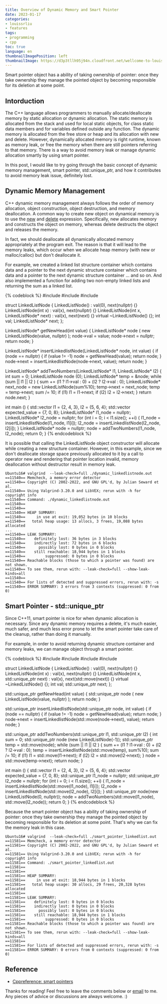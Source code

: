```yaml
---
title: Overview of Dynamic Memory and Smart Pointer
date: 2023-01-17
categories:
- louissrliu
- features
tags:
- programming
- cpp
toc: true
language: en
thumbnailImagePosition: left
thumbnailImage: https://d3p3tllh95j94n.cloudfront.net/wellcome-to-louissrliu/grassland.jpeg
---
```


Smart pointer object has a ability of taking ownership of pointer: once they take ownership they manage the pointed object by becoming responsible for its deletion at some point.

<!-- more -->

## Intorduction ##

The C++ language allows programmers to manually allocate/deallocate memory by static allocation or dynamic allocation. The static memory is allocated from the stack and used for local static objects, for class static data members and for variables defined outside any function. The dynamic memory is allocated from the free store or heap and its allocation with new and delete. However, dynamically allocated memory is right runtime, known as memory leak, or free the memory when there are still pointers referring to that memory. There is a way to avoid memory leak or manage dynamic allocation smartly by using smart pointer.

In this post, I would like to try going through the basic concept of dynamic memory management, smart pointer, std::unique_ptr, and how it contributes to avoid memory leak issue, definitely lost.

## Dynamic Memory Management ##

C++ dynamic memory management always follows the order of memory allocation, object construction, object destruction, and memory deallocation. A common way to create new object on dynamical memory is to use the [new][new] and [delete][delete] expression. Specifically, new allocates memory and constructs the object on memory, whereas delete destructs the object and releases the memory.

In fact, we should deallocate all dynamically allocated memory appropriately at the program exit. The reason is that it will lead to the memory leaks, which occur when we allocate heap memory (with new or malloc/calloc) but don't deallocate it.

For example, we created a linked list structure container which contains data and a pointer to the next dynamic structure container which contains data and a pointer to the next dynamic structure container ... and so on. And also implemented a function for adding two non-empty linked lists and returning the sum as a linked list.

{% codeblock %}
#include <cstdlib>
#include <memory>
#include <vector>

struct LinkedListNode {
    LinkedListNode() : val(0), next(nullptr) {}
    LinkedListNode(int x) : val(x), next(nullptr) {}
    LinkedListNode(int x, LinkedListNode* next) : val(x), next(next) {}
    virtual ~LinkedListNode() {};
    int val;
    LinkedListNode* next;
};

LinkedListNode* getNewHead(int value) {
    LinkedListNode* node ( new LinkedListNode(value, nullptr) );
    node->val = value;
    node->next = nullptr;
    return node;
}

LinkedListNode* insertLinkedlistNode(LinkedListNode* node, int value) {
    if (node == nullptr) {
        if (value != -1) node = getNewHead(value);
        return node;
    }
    node->next = insertLinkedlistNode(node->next, value);
    return node;
}

LinkedListNode* addTwoNumbers(LinkedListNode* l1, LinkedListNode* l2) {
    int sum = 0;
    LinkedListNode node (0);
    LinkedListNode* temp  = &node;
    while (sum || l1 || l2 ) {
        sum += (l1 ? l1->val : 0) + (l2 ? l2->val : 0);
        LinkedListNode* next_node = new LinkedListNode(sum%10);
        temp->next = next_node;
        temp = temp->next;
        sum /= 10;
        if (l1) l1 = l1->next;
        if (l2) l2 = l2->next;
    }
    return node.next;
}

int main () {
    std::vector<int> l1 = {2, 4, 3}, l2 = {5, 6, 4};
    std::vector<int> expected_value = {7, 0, 8};
    LinkedListNode* l1_node = nullptr;
    LinkedListNode* l2_node = nullptr;
    for (int i = 0; i < l1.size(); ++i) {
        l1_node = insertLinkedlistNode(l1_node, l1[i]);
        l2_node = insertLinkedlistNode(l2_node, l2[i]);
    }
    LinkedListNode* node = nullptr;
    node = addTwoNumbers(l1_node, l2_node);
    return 0;
}
{% endcodeblock %}

It is possible that calling the LinkedListNode object constructor will allocate while creating a new structure container. However, in this example, since we don't deallocate storage space previously allocated to it by a call to operator new and rendering that pointer location invalid, memory deallocation without destructor result in memory leak.

<div class="language-shell highlighter-rouge"><pre class="highlight"><code class="hljs ruby"><span class="nb" style="font-size: 100%">Ubuntu16# valgrind  --leak-check=full ./dynamic_linkedlistnode.out
==11540== Memcheck, a memory error detector
==11540== Copyright (C) 2002-2022, and GNU GPL'd, by Julian Seward et al.
==11540== Using Valgrind-3.20.0 and LibVEX; rerun with -h for copyright info
==11540== Command: ./dynamic_linkedlistnode.out
==11540==
==11540==
==11540== HEAP SUMMARY:
==11540==     in use at exit: 19,052 bytes in 10 blocks
==11540==   total heap usage: 13 allocs, 3 frees, 19,088 bytes allocated
...
==11540== LEAK SUMMARY:
==11540==    definitely lost: 36 bytes in 3 blocks
==11540==    indirectly lost: 72 bytes in 6 blocks
==11540==      possibly lost: 0 bytes in 0 blocks
==11540==    still reachable: 18,944 bytes in 1 blocks
==11540==         suppressed: 0 bytes in 0 blocks
==11540== Reachable blocks (those to which a pointer was found) are not shown.
==11540== To see them, rerun with: --leak-check=full --show-leak-kinds=all
==11540==
==11540== For lists of detected and suppressed errors, rerun with: -s
==11540== ERROR SUMMARY: 3 errors from 3 contexts (suppressed: 0 from 0)</span></code></pre></div>

## Smart Pointer - std::unique_ptr ##

Since C++11, smart pointer is nice for when dynamic allocation is necessary. Since any dynamic memory requires a delete, it's much easier, much safer, and much less error prone to let the smart pointer take care of the cleanup, rather than doing it manually.

For example, in order to avoid returning dynamic structure container and memory leaks, we can manage object through a smart pointer.

{% codeblock %}
#include <cstdlib>
#include <iostream>
#include <memory>
#include <vector>

struct LinkedListNode
{
    LinkedListNode() : val(0), next(nullptr) {}
    LinkedListNode(int x) : val(x), next(nullptr) {}
    LinkedListNode(int x, std::unique_ptr<LinkedListNode> next) : val(x), next(std::move(next)) {}
    virtual ~LinkedListNode() {};
    int val;
    std::unique_ptr<LinkedListNode> next;
};

std::unique_ptr<LinkedListNode> getNewHead(int value)
{
    std::unique_ptr<LinkedListNode> node ( new LinkedListNode(value, nullptr) );
    return node;
}

std::unique_ptr<LinkedListNode> insertLinkedlistNode(std::unique_ptr<LinkedListNode> node, int value)
{
    if (node == nullptr) {
        if (value != -1) node = getNewHead(value);
        return node;
    }
    node->next = insertLinkedlistNode(std::move(node->next), value);
    return node;
}

std::unique_ptr<LinkedListNode> addTwoNumbers(std::unique_ptr<LinkedListNode> l1, std::unique_ptr<LinkedListNode> l2)
{
    int sum = 0;
    std::unique_ptr<LinkedListNode> node (new LinkedListNode(-1));
    std::unique_ptr<LinkedListNode> temp  = std::move(node);
    while (sum || l1 || l2 ) {
        sum += (l1 ? l1->val : 0) + (l2 ? l2->val : 0);
        temp = insertLinkedlistNode(std::move(temp), sum%10);
        sum /= 10;
        if (l1) l1 = std::move(l1->next);
        if (l2) l2 = std::move(l2->next);
    }
    node = std::move(temp->next);
    return node;
}

int main () {
    std::vector<int> l1 = {2, 4, 3}, l2 = {5, 6, 4};
    std::vector<int> expected_value = {7, 0, 8};
    std::unique_ptr<LinkedListNode> l1_node = nullptr;
    std::unique_ptr<LinkedListNode> l2_node = nullptr;
    for (int i = 0; i < l1.size(); ++i) {
        l1_node = insertLinkedlistNode(std::move(l1_node), l1[i]);
        l2_node = insertLinkedlistNode(std::move(l2_node), l2[i]);
    }
    std::unique_ptr<LinkedListNode> node(new LinkedListNode(0, nullptr));
    node = addTwoNumbers(std::move(l1_node), std::move(l2_node));
    return 0;
}
{% endcodeblock %}

Because the smart pointer object has a ability of taking ownership of pointer: once they take ownership they manage the pointed object by becoming responsible for its deletion at some point. That's why we can fix the memory leak in this case.

<div class="language-shell highlighter-rouge"><pre class="highlight"><code class="hljs ruby"><span class="nb" style="font-size: 100%">Ubuntu16# valgrind  --leak-check=full ./smart_pointer_linkedlist.out
==11581== Memcheck, a memory error detector
==11581== Copyright (C) 2002-2022, and GNU GPL'd, by Julian Seward et al.
==11581== Using Valgrind-3.20.0 and LibVEX; rerun with -h for copyright info
==11581== Command: ./smart_pointer_linkedlist.out
==11581==
==11581==
==11581== HEAP SUMMARY:
==11581==     in use at exit: 18,944 bytes in 1 blocks
==11581==   total heap usage: 30 allocs, 29 frees, 20,328 bytes allocated
==11581==
==11581== LEAK SUMMARY:
==11581==    definitely lost: 0 bytes in 0 blocks
==11581==    indirectly lost: 0 bytes in 0 blocks
==11581==      possibly lost: 0 bytes in 0 blocks
==11581==    still reachable: 18,944 bytes in 1 blocks
==11581==         suppressed: 0 bytes in 0 blocks
==11581== Reachable blocks (those to which a pointer was found) are not shown.
==11581== To see them, rerun with: --leak-check=full --show-leak-kinds=all
==11581==
==11581== For lists of detected and suppressed errors, rerun with: -s
==11581== ERROR SUMMARY: 0 errors from 0 contexts (suppressed: 0 from 0)</span></code></pre></div>

## Reference ##

+ [Cppreference: smart pointers](https://en.cppreference.com/book/intro/smart_pointers)

[new]:https://en.cppreference.com/w/cpp/language/new "https://en.cppreference.com/w/cpp/language/new"

[delete]:https://en.cppreference.com/w/cpp/language/delete "https://en.cppreference.com/w/cpp/language/delete"

<p>Thanks for reading! Feel free to leave the comments below or <a href="mailto:shirong0419@icloud.com">email</a> to me. Any pieces of advice or discussions are always welcome. :)</p>
